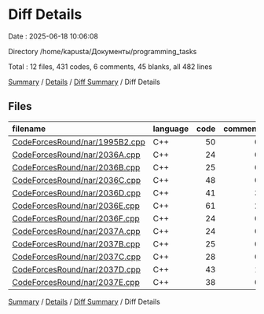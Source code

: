# Diff Details

Date : 2025-06-18 10:06:08

Directory /home/kapusta/Документы/programming_tasks

Total : 12 files,  431 codes, 6 comments, 45 blanks, all 482 lines

[Summary](results.md) / [Details](details.md) / [Diff Summary](diff.md) / Diff Details

## Files
| filename | language | code | comment | blank | total |
| :--- | :--- | ---: | ---: | ---: | ---: |
| [CodeForcesRound/nar/1995B2.cpp](/CodeForcesRound/nar/1995B2.cpp) | C++ | 50 | 0 | 3 | 53 |
| [CodeForcesRound/nar/2036A.cpp](/CodeForcesRound/nar/2036A.cpp) | C++ | 24 | 0 | 3 | 27 |
| [CodeForcesRound/nar/2036B.cpp](/CodeForcesRound/nar/2036B.cpp) | C++ | 25 | 0 | 4 | 29 |
| [CodeForcesRound/nar/2036C.cpp](/CodeForcesRound/nar/2036C.cpp) | C++ | 48 | 0 | 7 | 55 |
| [CodeForcesRound/nar/2036D.cpp](/CodeForcesRound/nar/2036D.cpp) | C++ | 41 | 3 | 4 | 48 |
| [CodeForcesRound/nar/2036E.cpp](/CodeForcesRound/nar/2036E.cpp) | C++ | 61 | 2 | 3 | 66 |
| [CodeForcesRound/nar/2036F.cpp](/CodeForcesRound/nar/2036F.cpp) | C++ | 24 | 0 | 5 | 29 |
| [CodeForcesRound/nar/2037A.cpp](/CodeForcesRound/nar/2037A.cpp) | C++ | 24 | 0 | 3 | 27 |
| [CodeForcesRound/nar/2037B.cpp](/CodeForcesRound/nar/2037B.cpp) | C++ | 25 | 0 | 3 | 28 |
| [CodeForcesRound/nar/2037C.cpp](/CodeForcesRound/nar/2037C.cpp) | C++ | 28 | 0 | 3 | 31 |
| [CodeForcesRound/nar/2037D.cpp](/CodeForcesRound/nar/2037D.cpp) | C++ | 43 | 1 | 4 | 48 |
| [CodeForcesRound/nar/2037E.cpp](/CodeForcesRound/nar/2037E.cpp) | C++ | 38 | 0 | 3 | 41 |

[Summary](results.md) / [Details](details.md) / [Diff Summary](diff.md) / Diff Details